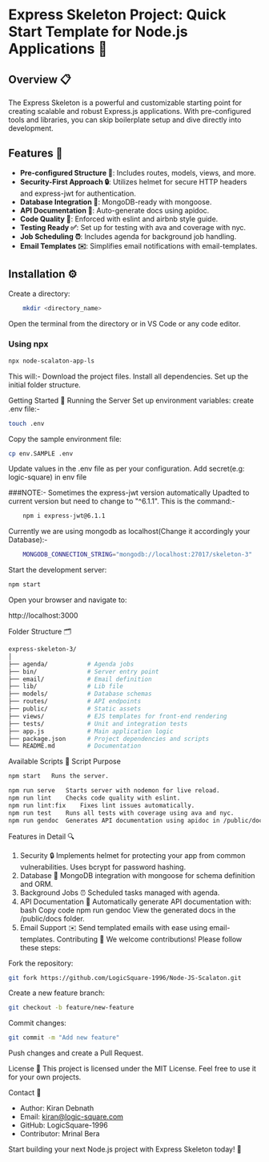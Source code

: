 # Express Skeleton Project: Quick Start Template for Node.js Applications 🚀

## Overview 📋
The Express Skeleton is a powerful and customizable starting point for creating scalable and robust Express.js applications. With pre-configured tools and libraries, you can skip boilerplate setup and dive directly into development.

## Features 🌟
- **Pre-configured Structure 📁**: Includes routes, models, views, and more.
- **Security-First Approach 🔒**: Utilizes helmet for secure HTTP headers and express-jwt for authentication.
- **Database Integration 💾**: MongoDB-ready with mongoose.
- **API Documentation 📖**: Auto-generate docs using apidoc.
- **Code Quality 🧹**: Enforced with eslint and airbnb style guide.
- **Testing Ready ✅**: Set up for testing with ava and coverage with nyc.
- **Job Scheduling ⏰**: Includes agenda for background job handling.
- **Email Templates ✉️**: Simplifies email notifications with email-templates.

## Installation ⚙️

Create a directory:
``` bash
    mkdir <directory_name>
```
Open the terminal from the directory or in VS Code or any code editor.


### Using npx
```bash
npx node-scalaton-app-ls

```
This will:-
Download the project files.
Install all dependencies.
Set up the initial folder structure.

Getting Started 🚦
Running the Server
Set up environment variables:
create .env file:-
``` bash
touch .env
```

Copy the sample environment file:
``` bash
cp env.SAMPLE .env 
```
Update values in the .env file as per your configuration. 
Add secret(e.g: logic-square) in env file

###NOTE:- Sometimes the express-jwt version automatically Upadted to current version but need to change to "^6.1.1". 
This is the command:-
``` bash
    npm i express-jwt@6.1.1
```

Currently we are using mongodb as localhost(Change it  accordingly your Database):-
``` bash
    MONGODB_CONNECTION_STRING="mongodb://localhost:27017/skeleton-3"
```

Start the development server:

```` bash
npm start
````
Open your browser and navigate to:

http://localhost:3000

Folder Structure 🗂️
``` bash
express-skeleton-3/
│
├── agenda/           # Agenda jobs
├── bin/              # Server entry point
├── email/            # Email definition
├── lib/              # Lib file
├── models/           # Database schemas
├── routes/           # API endpoints
├── public/           # Static assets
├── views/            # EJS templates for front-end rendering
├── tests/            # Unit and integration tests
├── app.js            # Main application logic
├── package.json      # Project dependencies and scripts
└── README.md         # Documentation
```
Available Scripts 📜
Script	Purpose
``` bash 
npm start	Runs the server.
```
``` bash
npm run serve	Starts server with nodemon for live reload.
npm run lint	Checks code quality with eslint.
npm run lint:fix	Fixes lint issues automatically.
npm run test	Runs all tests with coverage using ava and nyc.
npm run gendoc	Generates API documentation using apidoc in /public/docs.
```
Features in Detail 🔍
1. Security 🔒
Implements helmet for protecting your app from common vulnerabilities.
Uses bcrypt for password hashing.
2. Database 💾
MongoDB integration with mongoose for schema definition and ORM.
3. Background Jobs ⏰
Scheduled tasks managed with agenda.
4. API Documentation 📄
Automatically generate API documentation with:
bash
Copy code
npm run gendoc
View the generated docs in the /public/docs folder.
5. Email Support ✉️
Send templated emails with ease using email-templates.
Contributing 🤝
We welcome contributions! Please follow these steps:

Fork the repository:
``` bash
git fork https://github.com/LogicSquare-1996/Node-JS-Scalaton.git
```
Create a new feature branch:
``` bash
git checkout -b feature/new-feature
```
Commit changes:
``` bash
git commit -m "Add new feature"
```
Push changes and create a Pull Request.

License 📜
This project is licensed under the MIT License. Feel free to use it for your own projects.

Contact 📧
- Author: Kiran Debnath
- Email: kiran@logic-square.com
- GitHub: LogicSquare-1996
- Contributor: Mrinal Bera

Start building your next Node.js project with Express Skeleton today! 🎉
